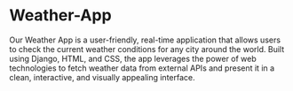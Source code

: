 # Weather-App
Our Weather App is a user-friendly, real-time application that allows users to check the current weather conditions for any city around the world. Built using Django, HTML, and CSS, the app leverages the power of web technologies to fetch weather data from external APIs and present it in a clean, interactive, and visually appealing interface.
